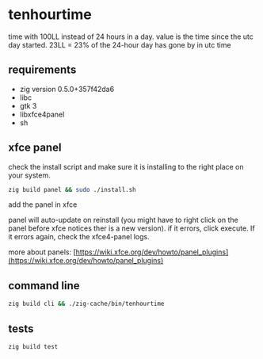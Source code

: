 # tenhourtime

time with 100LL instead of 24 hours in a day. value is the time since the utc day started. 23LL = 23% of the 24-hour day has gone by in utc time

## requirements

- zig version 0.5.0+357f42da6
- libc
- gtk 3
- libxfce4panel
- sh

## xfce panel

check the install script and make sure it is installing to the right place on your system.

```bash
zig build panel && sudo ./install.sh
```

add the panel in xfce

panel will auto-update on reinstall (you might have to right click on the panel before xfce notices ther is a new version). if it errors, click execute. If it errors again, check the xfce4-panel logs.

more about panels: [https://wiki.xfce.org/dev/howto/panel_plugins](https://wiki.xfce.org/dev/howto/panel_plugins)

## command line

```bash
zig build cli && ./zig-cache/bin/tenhourtime
```

## tests

```bash
zig build test
```
